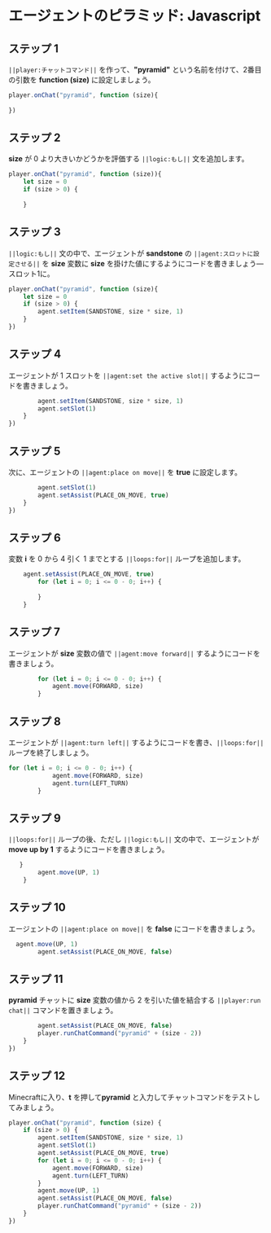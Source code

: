 # エージェントのピラミッド: Javascript


## ステップ 1
``||player:チャットコマンド||`` を作って、**"pyramid"** という名前を付けて、2番目の引数を **function (size)** に設定しましょう。

```javascript
player.onChat("pyramid", function (size){ 
 
}) 
```

## ステップ 2

**size** が 0 より大きいかどうかを評価する ``||logic:もし||`` 文を追加します。

```javascript
player.onChat("pyramid", function (size)){ 
    let size = 0 
    if (size > 0) { 
      
    } 
```

## ステップ 3

``||logic:もし||`` 文の中で、エージェントが **sandstone** の ``||agent:スロットに設定させる||`` を **size** 変数に **size** を掛けた値にするようにコードを書きましょう—スロット1に。

```javascript
player.onChat("pyramid", function (size){ 
    let size = 0 
    if (size > 0) { 
        agent.setItem(SANDSTONE, size * size, 1) 
    } 
}) 
```

## ステップ 4

エージェントが 1 スロットを ``||agent:set the active slot||`` するようにコードを書きましょう。

```javascript
        agent.setItem(SANDSTONE, size * size, 1) 
        agent.setSlot(1) 
    } 
})
```

## ステップ 5

次に、エージェントの ``||agent:place on move||`` を **true** に設定します。

```javascript
        agent.setSlot(1) 
        agent.setAssist(PLACE_ON_MOVE, true) 
    } 
}) 
```

## ステップ 6

変数 **i** を 0 から 4 引く 1 までとする ``||loops:for||`` ループを追加します。

```javascript
    agent.setAssist(PLACE_ON_MOVE, true) 
        for (let i = 0; i <= 0 - 0; i++) { 
          
        } 
    } 
```

## ステップ 7

エージェントが **size** 変数の値で ``||agent:move forward||`` するようにコードを書きましょう。

```javascript
        for (let i = 0; i <= 0 - 0; i++) { 
            agent.move(FORWARD, size) 
        } 
```

## ステップ 8

エージェントが ``||agent:turn left||`` するようにコードを書き、``||loops:for||`` ループを終了しましょう。

```javascript
for (let i = 0; i <= 0 - 0; i++) { 
            agent.move(FORWARD, size) 
            agent.turn(LEFT_TURN) 
        } 
```

## ステップ 9

``||loops:for||`` ループの後、ただし ``||logic:もし||`` 文の中で、エージェントが **move up by 1** するようにコードを書きましょう。

```javascript
   } 
        agent.move(UP, 1) 
    } 
```

## ステップ 10

エージェントの ``||agent:place on move||`` を **false** にコードを書きましょう。

```javascript
  agent.move(UP, 1) 
        agent.setAssist(PLACE_ON_MOVE, false)
```

## ステップ 11

**pyramid** チャットに **size** 変数の値から 2 を引いた値を結合する ``||player:run chat||`` コマンドを置きましょう。

```javascript
        agent.setAssist(PLACE_ON_MOVE, false) 
        player.runChatCommand("pyramid" + (size - 2)) 
    } 
}) 
```

## ステップ 12

Minecraftに入り、**t** を押して**pyramid** と入力してチャットコマンドをテストしてみましょう。


```javascript
player.onChat("pyramid", function (size) { 
    if (size > 0) { 
        agent.setItem(SANDSTONE, size * size, 1) 
        agent.setSlot(1) 
        agent.setAssist(PLACE_ON_MOVE, true) 
        for (let i = 0; i <= 0 - 0; i++) { 
            agent.move(FORWARD, size) 
            agent.turn(LEFT_TURN) 
        } 
        agent.move(UP, 1) 
        agent.setAssist(PLACE_ON_MOVE, false) 
        player.runChatCommand("pyramid" + (size - 2)) 
    } 
}) 
```